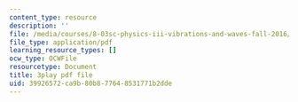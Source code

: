 ```yaml
---
content_type: resource
description: ''
file: /media/courses/8-03sc-physics-iii-vibrations-and-waves-fall-2016/39926572ca9b80b877648531771b2dde_SnNmbVH5DAM.pdf
file_type: application/pdf
learning_resource_types: []
ocw_type: OCWFile
resourcetype: Document
title: 3play pdf file
uid: 39926572-ca9b-80b8-7764-8531771b2dde
---
```

